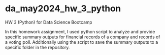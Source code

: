 # da_may2024_hw_3_python
HW 3 (Python) for Data Science Bootcamp

In this homework assignment, I used python script to analyze and provide specific summary outputs for financial records of a company and records of a voting poll. Additionally using the script to save the summary outputs to a specific folder in the repository. 

